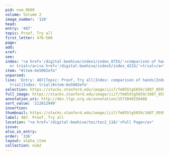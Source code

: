 ```yaml
---
pid: num_0609
volume: Volume 2
image_number: '128'
head:
entry: '487'
topic: Proof, Try all
first_letter: 476-500
page:
add:
xref:
see:
index: "<a href='/digital-beehive/index1/index_0755/'>comparison of hands</a>|<a href='/digital-beehive/index4/index_3191/'>proof,
  or trial</a>|<a href='/digital-beehive/index5/index_4233/'>trial</a>"
item: "#item-6e5002efa"
unparsed:
line: 'Entry: 487|Topic: Proof, Try all|Index: comparison of hands|Index: proof, or
  trial|Index: trial|#item-6e5002efa'
selection: https://stacks.stanford.edu/image/iiif/fm855tg5659/1607_0595/780,2949,2937,918/full/0/default.jpg
full_image: https://stacks.stanford.edu/image/iiif/fm855tg5659/1607_0595/full/full/0/default.jpg
annotation_uri: http://dev.llgc.org.uk/annotation/1573849258488
sort_value: '212812949'
insertion:
thumbnail: https://stacks.stanford.edu/image/iiif/fm855tg5659/1607_0595/780,2949,600,180/250,/0/default.jpg
label: 487. Proof, Try all
location: "<a href='/digital-beehive/toc/toc2_118/'>Full Page</a>"
issue:
also_in_entry:
order: '336'
layout: alpha_item
collection: num2
---
```

